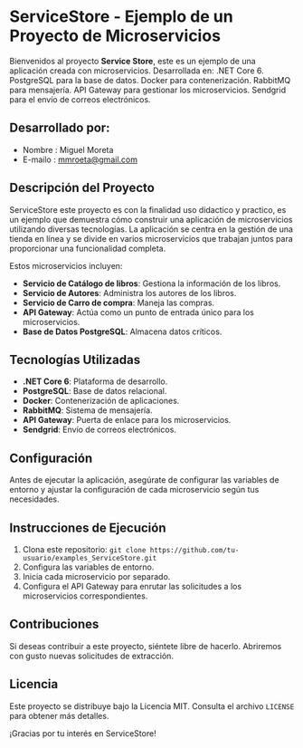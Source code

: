 # ServiceStore - Ejemplo de un Proyecto de Microservicios

Bienvenidos al proyecto **Service Store**, este es un ejemplo de una aplicación creada con microservicios.
Desarrollada en:
.NET Core 6.
PostgreSQL para la base de datos.
Docker para contenerización.
RabbitMQ para mensajería.
API Gateway para gestionar los microservicios.
Sendgrid para el envío de correos electrónicos.

## Desarrollado por: 
- Nombre  : Miguel Moreta
- E-mailo : mmroeta@gmail.com

## Descripción del Proyecto

ServiceStore este proyecto es con la finalidad uso didactico y practico, es un ejemplo que demuestra cómo 
construir una aplicación de microservicios utilizando diversas tecnologías.
La aplicación se centra en la gestión de una tienda en línea y se divide en varios microservicios que trabajan
juntos para proporcionar una funcionalidad completa.

Estos microservicios incluyen:
- **Servicio de Catálogo de libros**: Gestiona la información de los libros.
- **Servicio de Autores**: Administra los autores de los libros.
- **Servicio de Carro de compra**: Maneja las compras.
- **API Gateway**: Actúa como un punto de entrada único para los microservicios.
- **Base de Datos PostgreSQL**: Almacena datos críticos.

## Tecnologías Utilizadas

- **.NET Core 6**: Plataforma de desarrollo.
- **PostgreSQL**: Base de datos relacional.
- **Docker**: Contenerización de aplicaciones.
- **RabbitMQ**: Sistema de mensajería.
- **API Gateway**: Puerta de enlace para los microservicios.
- **Sendgrid**: Envío de correos electrónicos.

## Configuración

Antes de ejecutar la aplicación, asegúrate de configurar las variables de entorno y ajustar la configuración de cada microservicio según tus necesidades.

## Instrucciones de Ejecución

1. Clona este repositorio: `git clone https://github.com/tu-usuario/examples_ServiceStore.git`
2. Configura las variables de entorno.
3. Inicia cada microservicio por separado.
4. Configura el API Gateway para enrutar las solicitudes a los microservicios correspondientes.

## Contribuciones

Si deseas contribuir a este proyecto, siéntete libre de hacerlo. Abriremos con gusto nuevas solicitudes de extracción.

## Licencia

Este proyecto se distribuye bajo la Licencia MIT. Consulta el archivo `LICENSE` para obtener más detalles.

¡Gracias por tu interés en ServiceStore!

